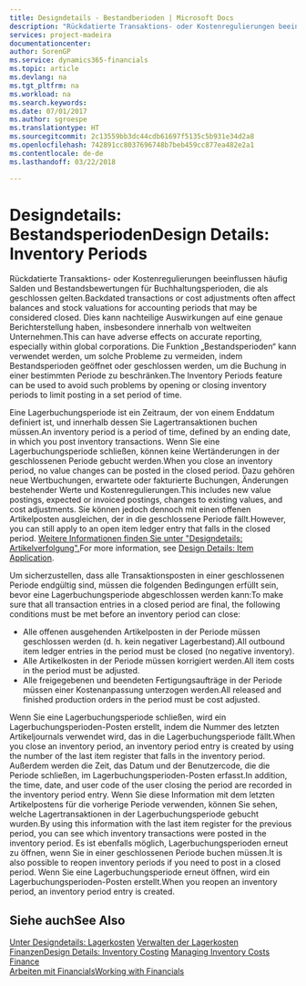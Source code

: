 ```yaml
---
title: Designdetails - Bestandberioden | Microsoft Docs
description: "Rückdatierte Transaktions- oder Kostenregulierungen beeinflussen häufig Salden und Bestandsbewertungen für Buchhaltungsperioden, die als geschlossen gelten. Dies kann nachteilige Auswirkungen auf eine genaue Berichterstellung haben, insbesondere innerhalb von weltweiten Unternehmen. Die Funktion „Bestandsperioden“ kann verwendet werden, um solche Probleme zu vermeiden, indem Bestandsperioden geöffnet oder geschlossen werden, um die Buchung in einer bestimmten Periode zu beschränken."
services: project-madeira
documentationcenter: 
author: SorenGP
ms.service: dynamics365-financials
ms.topic: article
ms.devlang: na
ms.tgt_pltfrm: na
ms.workload: na
ms.search.keywords: 
ms.date: 07/01/2017
ms.author: sgroespe
ms.translationtype: HT
ms.sourcegitcommit: 2c13559bb3dc44cdb61697f5135c5b931e34d2a8
ms.openlocfilehash: 742891cc8037696748b7beb459cc877ea482e2a1
ms.contentlocale: de-de
ms.lasthandoff: 03/22/2018

---
```

# <a name="design-details-inventory-periods"></a><span data-ttu-id="d4d96-105">Designdetails: Bestandsperioden</span><span class="sxs-lookup"><span data-stu-id="d4d96-105">Design Details: Inventory Periods</span></span>
<span data-ttu-id="d4d96-106">Rückdatierte Transaktions- oder Kostenregulierungen beeinflussen häufig Salden und Bestandsbewertungen für Buchhaltungsperioden, die als geschlossen gelten.</span><span class="sxs-lookup"><span data-stu-id="d4d96-106">Backdated transactions or cost adjustments often affect balances and stock valuations for accounting periods that may be considered closed.</span></span> <span data-ttu-id="d4d96-107">Dies kann nachteilige Auswirkungen auf eine genaue Berichterstellung haben, insbesondere innerhalb von weltweiten Unternehmen.</span><span class="sxs-lookup"><span data-stu-id="d4d96-107">This can have adverse effects on accurate reporting, especially within global corporations.</span></span> <span data-ttu-id="d4d96-108">Die Funktion „Bestandsperioden“ kann verwendet werden, um solche Probleme zu vermeiden, indem Bestandsperioden geöffnet oder geschlossen werden, um die Buchung in einer bestimmten Periode zu beschränken.</span><span class="sxs-lookup"><span data-stu-id="d4d96-108">The Inventory Periods feature can be used to avoid such problems by opening or closing inventory periods to limit posting in a set period of time.</span></span>  

 <span data-ttu-id="d4d96-109">Eine Lagerbuchungsperiode ist ein Zeitraum, der von einem Enddatum definiert ist, und innerhalb dessen Sie Lagertransaktionen buchen müssen.</span><span class="sxs-lookup"><span data-stu-id="d4d96-109">An inventory period is a period of time, defined by an ending date, in which you post inventory transactions.</span></span> <span data-ttu-id="d4d96-110">Wenn Sie eine Lagerbuchungsperiode schließen, können keine Wertänderungen in der geschlossenen Periode gebucht werden.</span><span class="sxs-lookup"><span data-stu-id="d4d96-110">When you close an inventory period, no value changes can be posted in the closed period.</span></span> <span data-ttu-id="d4d96-111">Dazu gehören neue Wertbuchungen, erwartete oder fakturierte Buchungen, Änderungen bestehender Werte und Kostenregulierungen.</span><span class="sxs-lookup"><span data-stu-id="d4d96-111">This includes new value postings, expected or invoiced postings, changes to existing values, and cost adjustments.</span></span> <span data-ttu-id="d4d96-112">Sie können jedoch dennoch mit einen offenen Artikelposten ausgleichen, der in die geschlossene Periode fällt.</span><span class="sxs-lookup"><span data-stu-id="d4d96-112">However, you can still apply to an open item ledger entry that falls in the closed period.</span></span> <span data-ttu-id="d4d96-113">[Weitere Informationen finden Sie unter "Designdetails: Artikelverfolgung".](design-details-item-application.md)</span><span class="sxs-lookup"><span data-stu-id="d4d96-113">For more information, see [Design Details: Item Application](design-details-item-application.md).</span></span>  

 <span data-ttu-id="d4d96-114">Um sicherzustellen, dass alle Transaktionsposten in einer geschlossenen Periode endgültig sind, müssen die folgenden Bedingungen erfüllt sein, bevor eine Lagerbuchungsperiode abgeschlossen werden kann:</span><span class="sxs-lookup"><span data-stu-id="d4d96-114">To make sure that all transaction entries in a closed period are final, the following conditions must be met before an inventory period can close:</span></span>  

-   <span data-ttu-id="d4d96-115">Alle offenen ausgehenden Artikelposten in der Periode müssen geschlossen werden (d. h. kein negativer Lagerbestand).</span><span class="sxs-lookup"><span data-stu-id="d4d96-115">All outbound item ledger entries in the period must be closed (no negative inventory).</span></span>  
-   <span data-ttu-id="d4d96-116">Alle Artikelkosten in der Periode müssen korrigiert werden.</span><span class="sxs-lookup"><span data-stu-id="d4d96-116">All item costs in the period must be adjusted.</span></span>  
-   <span data-ttu-id="d4d96-117">Alle freigegebenen und beendeten Fertigungsaufträge in der Periode müssen einer Kostenanpassung unterzogen werden.</span><span class="sxs-lookup"><span data-stu-id="d4d96-117">All released and finished production orders in the period must be cost adjusted.</span></span>  

 <span data-ttu-id="d4d96-118">Wenn Sie eine Lagerbuchungsperiode schließen, wird ein Lagerbuchungsperioden-Posten erstellt, indem die Nummer des letzten Artikeljournals verwendet wird, das in die Lagerbuchungsperiode fällt.</span><span class="sxs-lookup"><span data-stu-id="d4d96-118">When you close an inventory period, an inventory period entry is created by using the number of the last item register that falls in the inventory period.</span></span> <span data-ttu-id="d4d96-119">Außerdem werden die Zeit, das Datum und der Benutzercode, die die Periode schließen, im Lagerbuchungsperioden-Posten erfasst.</span><span class="sxs-lookup"><span data-stu-id="d4d96-119">In addition, the time, date, and user code of the user closing the period are recorded in the inventory period entry.</span></span> <span data-ttu-id="d4d96-120">Wenn Sie diese Information mit dem letzten Artikelpostens für die vorherige Periode verwenden, können Sie sehen, welche Lagertransaktionen in der Lagerbuchungsperiode gebucht wurden.</span><span class="sxs-lookup"><span data-stu-id="d4d96-120">By using this information with the last item register for the previous period, you can see which inventory transactions were posted in the inventory period.</span></span> <span data-ttu-id="d4d96-121">Es ist ebenfalls möglich, Lagerbuchungsperioden erneut zu öffnen, wenn Sie in einer geschlossenen Periode buchen müssen.</span><span class="sxs-lookup"><span data-stu-id="d4d96-121">It is also possible to reopen inventory periods if you need to post in a closed period.</span></span> <span data-ttu-id="d4d96-122">Wenn Sie eine Lagerbuchungsperiode erneut öffnen, wird ein Lagerbuchungsperioden-Posten erstellt.</span><span class="sxs-lookup"><span data-stu-id="d4d96-122">When you reopen an inventory period, an inventory period entry is created.</span></span>  

## <a name="see-also"></a><span data-ttu-id="d4d96-123">Siehe auch</span><span class="sxs-lookup"><span data-stu-id="d4d96-123">See Also</span></span>  
 <span data-ttu-id="d4d96-124">[Unter Designdetails: Lagerkosten](design-details-inventory-costing.md) [Verwalten der Lagerkosten](finance-manage-inventory-costs.md) [Finanzen](finance.md)</span><span class="sxs-lookup"><span data-stu-id="d4d96-124">[Design Details: Inventory Costing](design-details-inventory-costing.md) [Managing Inventory Costs](finance-manage-inventory-costs.md) [Finance](finance.md)</span></span>  
 [<span data-ttu-id="d4d96-125">Arbeiten mit Financials</span><span class="sxs-lookup"><span data-stu-id="d4d96-125">Working with Financials</span></span>](ui-work-product.md)

